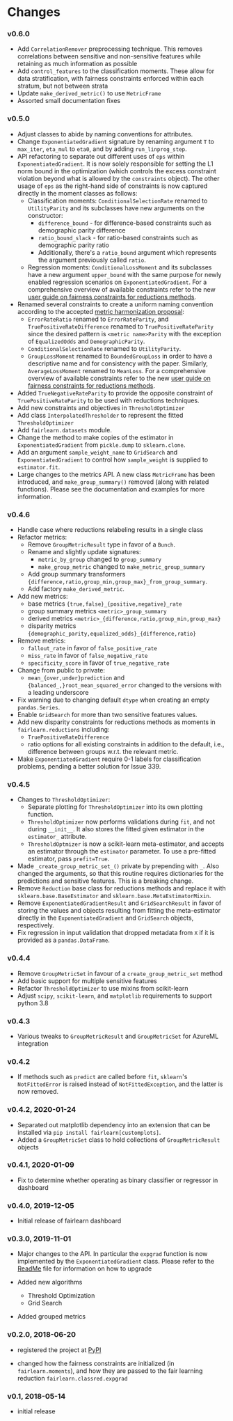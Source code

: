 # Changes

### v0.6.0

* Add `CorrelationRemover` preprocessing technique. This removes correlations
  between sensitive and non-sensitive features while retaining as much information
  as possible
* Add `control_features` to the classification moments. These allow for data
  stratification, with fairness constraints enforced within each stratum, but
  not between strata
* Update `make_derived_metric()` to use `MetricFrame`
* Assorted small documentation fixes

### v0.5.0

* Adjust classes to abide by naming conventions for attributes.
* Change `ExponentiatedGradient` signature by renaming argument `T` to
  `max_iter`, `eta_mul` to `eta0`, and by adding `run_linprog_step`.
* API refactoring to separate out different uses of `eps` within
  `ExponentiatedGradient`. It is now solely responsible for setting the L1
  norm bound in the optimization (which controls the excess constraint
  violation beyond what is allowed by the `constraints` object).
  The other usage of `eps` as the right-hand side of constraints is
  now captured directly in the moment classes as follows:
  * Classification moments: `ConditionalSelectionRate` renamed to
    `UtilityParity` and its subclasses have new arguments on the constructor:
    * `difference_bound` - for difference-based constraints such as
      demographic parity difference
    * `ratio_bound_slack` - for ratio-based constraints such as demographic
      parity ratio
    * Additionally, there's a `ratio_bound` argument which represents the
      argument previously called `ratio`.
  * Regression moments: `ConditionalLossMoment` and its subclasses have a new
    argument `upper_bound` with the same purpose for newly enabled regression
    scenarios on `ExponentiatedGradient`.
  For a comprehensive overview of available constraints refer to the new [user
  guide on fairness constraints for reductions methods](https://fairlearn.github.io/user_guide/mitigation.html#reductions).
* Renamed several constraints to create a uniform naming convention according
  to the accepted [metric harmonization proposal](https://github.com/fairlearn/fairlearn-proposals/blob/master/api/METRICS.md):
  * `ErrorRateRatio` renamed to `ErrorRateParity`, and
    `TruePositiveRateDifference` renamed to `TruePositiveRateParity` since the
    desired pattern is `<metric name>Parity` with the exception of
    `EqualizedOdds` and `DemographicParity`.
  * `ConditionalSelectionRate` renamed to `UtilityParity`.
  * `GroupLossMoment` renamed to `BoundedGroupLoss` in order to have a
    descriptive name and for consistency with the paper. Similarly,
    `AverageLossMoment` renamed to `MeanLoss`.
  For a comprehensive overview of available constraints refer to the new [user
  guide on fairness constraints for reductions methods](https://fairlearn.github.io/user_guide/mitigation.html#reductions).
* Added `TrueNegativeRateParity` to provide the opposite constraint of
  `TruePositiveRateParity` to be used with reductions techniques.
* Add new constraints and objectives in `ThresholdOptimizer`
* Add class `InterpolatedThresholder` to represent the fitted
  `ThresholdOptimizer`
* Add `fairlearn.datasets` module.
* Change the method to make copies of the estimator in `ExponentiatedGradient`
  from `pickle.dump` to `sklearn.clone`. 
* Add an argument `sample_weight_name` to `GridSearch` and
  `ExponentiatedGradient` to control how `sample_weight` is supplied to
  `estimator.fit`.
* Large changes to the metrics API. A new class `MetricFrame` has been
  introduced, and `make_group_summary()` removed (along with related
  functions). Please see the documentation and examples for more information.

### v0.4.6

* Handle case where reductions relabeling results in a single class
* Refactor metrics:
  * Remove `GroupMetricResult` type in favor of a `Bunch`.
  * Rename and slightly update signatures:
    * `metric_by_group` changed to `group_summary`
    * `make_group_metric` changed to `make_metric_group_summary`
  * Add group summary transformers
    `{difference,ratio,group_min,group_max}_from_group_summary`.
  * Add factory `make_derived_metric`.
* Add new metrics:
  * base metrics `{true,false}_{positive,negative}_rate`
  * group summary metrics `<metric>_group_summary`
  * derived metrics `<metric>_{difference,ratio,group_min,group_max}`
  * disparity metrics `{demographic_parity,equalized_odds}_{difference,ratio}`
* Remove metrics:
  * `fallout_rate` in favor of `false_positive_rate`
  * `miss_rate` in favor of `false_negative_rate`
  * `specificity_score` in favor of `true_negative_rate`
* Change from public to private:
  * `mean_{over,under}prediction` and `{balanced_,}root_mean_squared_error`
    changed to the versions with a leading underscore
* Fix warning due to changing default `dtype` when creating an empty
  `pandas.Series`.
* Enable `GridSearch` for more than two sensitive features values.
* Add new disparity constraints for reductions methods as moments in
  `fairlearn.reductions` including:
  * `TruePositiveRateDifference`
  * ratio options for all existing constraints in addition to the default,
    i.e., difference between groups w.r.t. the relevant metric.
* Make `ExponentiatedGradient` require 0-1 labels for classification problems,
  pending a better solution for Issue 339.

### v0.4.5

* Changes to `ThresholdOptimizer`:
  * Separate plotting for `ThresholdOptimizer` into its own plotting function.
  * `ThresholdOptimizer` now performs validations during `fit`, and not during
    `__init__`. It also stores the fitted given estimator in the `estimator_`
    attribute.
  * `ThresholdOptmizer` is now a scikit-learn meta-estimator, and accepts
    an estimator through the `estimator` parameter. To use a pre-fitted
    estimator, pass `prefit=True`.
* Made `_create_group_metric_set_()` private by prepending with `_`.
  Also changed the arguments, so that this routine requires
  dictionaries for the predictions and sensitive features. This is a
  breaking change.
* Remove `Reduction` base class for reductions methods and replace it with
  `sklearn.base.BaseEstimator` and `sklearn.base.MetaEstimatorMixin`.
* Remove `ExponentiatedGradientResult` and `GridSearchResult` in favor of
  storing the values and objects resulting from fitting the meta-estimator
  directly in the `ExponentiatedGradient` and `GridSearch` objects,
  respectively.
* Fix regression in input validation that dropped metadata from `X` if it is
  provided as a `pandas.DataFrame`.

### v0.4.4

* Remove `GroupMetricSet` in favour of a `create_group_metric_set` method
* Add basic support for multiple sensitive features
* Refactor `ThresholdOptimizer` to use mixins from scikit-learn
* Adjust `scipy`, `scikit-learn`, and `matplotlib` requirements to support
  python 3.8

### v0.4.3

* Various tweaks to `GroupMetricResult` and `GroupMetricSet` for AzureML
  integration

### v0.4.2

* If methods such as `predict` are called before `fit`, `sklearn`'s
  `NotFittedError` is raised instead of `NotFittedException`, and the latter
  is now removed.

### v0.4.2, 2020-01-24

* Separated out matplotlib dependency into an extension that can be installed
  via `pip install fairlearn[customplots]`.
* Added a `GroupMetricSet` class to hold collections of `GroupMetricResult`
  objects

### v0.4.1, 2020-01-09

* Fix to determine whether operating as binary classifier or regressor in
  dashboard

### v0.4.0, 2019-12-05

* Initial release of fairlearn dashboard

### v0.3.0, 2019-11-01

* Major changes to the API. In particular the `expgrad` function is now
  implemented by the `ExponentiatedGradient` class. Please refer to the
  [ReadMe](readme.md) file for information on how to upgrade

* Added new algorithms
  * Threshold Optimization
  * Grid Search
  
* Added grouped metrics

### v0.2.0, 2018-06-20

* registered the project at [PyPI](https://pypi.org/)

* changed how the fairness constraints are initialized (in
  `fairlearn.moments`), and how they are passed to the fair learning reduction
  `fairlearn.classred.expgrad`

### v0.1, 2018-05-14

* initial release
